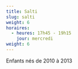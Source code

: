 ```yaml
---
title: Salti
slug: salti
weight: 6
horaires:
  - heures: 17h45 - 19h15
    jour: mercredi
weight: 6
---
```

Enfants nés de 2010 à 2013
